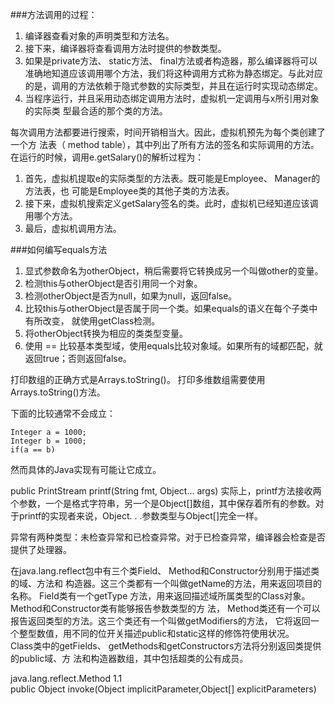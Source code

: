 ###方法调用的过程：  
1. 编译器查看对象的声明类型和方法名。  
2. 接下来，编译器将查看调用方法时提供的参数类型。    
3. 如果是private方法、 static方法、 final方法或者构造器，那么编译器将可以准确地知道应该调用哪个方法，我们将这种调用方式称为静态绑定。与此对应的是，调用的方法依赖于隐式参数的实际类型，并且在运行时实现动态绑定。  
4. 当程序运行，并且采用动态绑定调用方法时，虚拟机一定调用与x所引用对象的实际类
型最合适的那个类的方法。  

每次调用方法都要进行搜索，时间开销相当大。因此，虚拟机预先为每个类创建了一个方
法表（ method table），其中列出了所有方法的签名和实际调用的方法。  
在运行的时候，调用e.getSalary()的解析过程为：

1. 首先，虚拟机提取e的实际类型的方法表。既可能是Employee、 Manager的方法表，也
可能是Employee类的其他子类的方法表。  
2. 接下来，虚拟机搜索定义getSalary签名的类。此时，虚拟机已经知道应该调用哪个方法。  
3. 最后，虚拟机调用方法。  

###如何编写equals方法

1. 显式参数命名为otherObject，稍后需要将它转换成另一个叫做other的变量。  
2. 检测this与otherObject是否引用同一个对象。  
3. 检测otherObject是否为null，如果为null，返回false。  
4. 比较this与otherObject是否属于同一个类。如果equals的语义在每个子类中有所改变，
就使用getClass检测。  
5. 将otherObject转换为相应的类类型变量。  
6. 使用 == 比较基本类型域，使用equals比较对象域。如果所有的域都匹配，就返回true；否则返回false。

打印数组的正确方式是Arrays.toString()。
打印多维数组需要使用Arrays.toString()方法。

下面的比较通常不会成立：

```
Integer a = 1000;
Integer b = 1000;
if(a == b)
```
然而具体的Java实现有可能让它成立。


public PrintStream printf(String fmt, Object... args)
实际上，printf方法接收两个参数，一个是格式字符串，另一个是Object[]数组，其中保存着所有的参数。对于printf的实现者来说，Object. . .参数类型与Object[]完全一样。

异常有两种类型：未检查异常和已检查异常。对于已检查异常，编译器会检查是否提供了处理器。

在java.lang.reflect包中有三个类Field、 Method和Constructor分别用于描述类的域、方法和
构造器。这三个类都有一个叫做getName的方法，用来返回项目的名称。 Field类有一个getType
方法，用来返回描述域所属类型的Class对象。 Method和Constructor类有能够报告参数类型的方
法， Method类还有一个可以报告返回类型的方法。这三个类还有一个叫做getModifiers的方法，
它将返回一个整型数值，用不同的位开关描述public和static这样的修饰符使用状况。  
Class类中的getFields、 getMethods和getConstructors方法将分别返回类提供的public域、方
法和构造器数组，其中包括超类的公有成员。 

java.lang.reflect.Method 1.1  
public Object invoke(Object implicitParameter,Object[] explicitParameters)  


